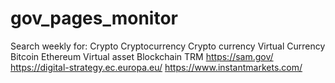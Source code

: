 # gov_pages_monitor
Search weekly for:
Crypto
Cryptocurrency
Crypto currency
Virtual Currency
Bitcoin
Ethereum
Virtual asset
Blockchain
TRM
https://sam.gov/
https://digital-strategy.ec.europa.eu/
https://www.instantmarkets.com/
